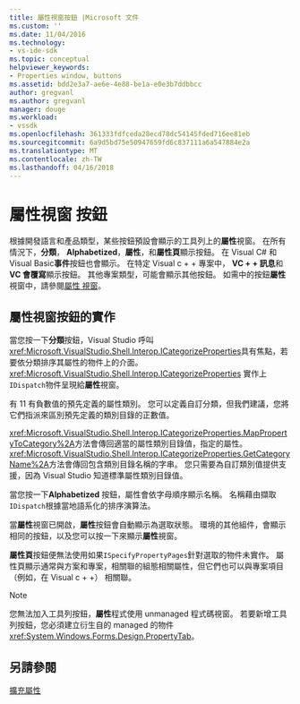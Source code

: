 ```yaml
---
title: 屬性視窗按鈕 |Microsoft 文件
ms.custom: ''
ms.date: 11/04/2016
ms.technology:
- vs-ide-sdk
ms.topic: conceptual
helpviewer_keywords:
- Properties window, buttons
ms.assetid: bdd2e3a7-ae6e-4e88-be1a-e0e3b7ddbbcc
author: gregvanl
ms.author: gregvanl
manager: douge
ms.workload:
- vssdk
ms.openlocfilehash: 361333fdfceda28ecd78dc54145fded716ee81eb
ms.sourcegitcommit: 6a9d5bd75e50947659fd6c837111a6a547884e2a
ms.translationtype: MT
ms.contentlocale: zh-TW
ms.lasthandoff: 04/16/2018
---
```

# <a name="properties-window-buttons"></a>屬性視窗 按鈕
根據開發語言和產品類型，某些按鈕預設會顯示的工具列上的**屬性**視窗。 在所有情況下，**分類**， **Alphabetized**，**屬性**，和**屬性頁**顯示按鈕。 在 Visual C# 和 Visual Basic**事件**按鈕也會顯示。 在特定 Visual c + + 專案中， **VC + + 訊息**和**VC 會覆寫**顯示按鈕。 其他專案類型，可能會顯示其他按鈕。 如需中的按鈕**屬性**視窗中，請參閱[屬性 視窗](../../ide/reference/properties-window.md)。  
  
## <a name="implementation-of-properties-window-buttons"></a>屬性視窗按鈕的實作  
 當您按一下**分類**按鈕，Visual Studio 呼叫<xref:Microsoft.VisualStudio.Shell.Interop.ICategorizeProperties>具有焦點，若要依分類排序其屬性的物件上的介面。 <xref:Microsoft.VisualStudio.Shell.Interop.ICategorizeProperties> 實作上`IDispatch`物件呈現給**屬性**視窗。  
  
 有 11 有負數值的預先定義的屬性類別。 您可以定義自訂分類，但我們建議，您將它們指派來區別預先定義的類別目錄的正數值。  
  
 <xref:Microsoft.VisualStudio.Shell.Interop.ICategorizeProperties.MapPropertyToCategory%2A>方法會傳回適當的屬性類別目錄值，指定的屬性。 <xref:Microsoft.VisualStudio.Shell.Interop.ICategorizeProperties.GetCategoryName%2A>方法會傳回包含類別目錄名稱的字串。 您只需要為自訂類別值提供支援，因為 Visual Studio 知道標準屬性類別目錄值。  
  
 當您按一下**Alphabetized**  按鈕，屬性會依字母順序顯示名稱。 名稱藉由擷取`IDispatch`根據當地語系化的排序演算法。  
  
 當**屬性**視窗已開啟，**屬性**按鈕會自動顯示為選取狀態。 環境的其他組件，會顯示相同的按鈕，以及您可以按一下來顯示**屬性**視窗。  
  
 **屬性頁**按鈕便無法使用如果`ISpecifyPropertyPages`針對選取的物件未實作。 屬性頁顯示通常與方案和專案，相關聯的組態相關屬性，但它們也可以與專案項目 （例如，在 Visual c + +） 相關聯。  
  
> [!NOTE]
>  您無法加入工具列按鈕，**屬性**程式使用 unmanaged 程式碼視窗。 若要新增工具列按鈕，您必須建立衍生自的 managed 的物件<xref:System.Windows.Forms.Design.PropertyTab>。  
  
## <a name="see-also"></a>另請參閱  
 [擴充屬性](../../extensibility/internals/extending-properties.md)